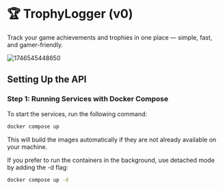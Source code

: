 
# 🏆 TrophyLogger (v0)

Track your game achievements and trophies in one place — simple, fast, and gamer-friendly.

![1746545448650](https://github.com/user-attachments/assets/4702544b-9ddb-49a4-8b64-1f7fc3b79780)


## Setting Up the API

### Step 1: Running Services with Docker Compose

To start the services, run the following command:
```sh
docker compose up 
```
This will build the images automatically if they are not already available on your machine.

If you prefer to run the containers in the background, use detached mode by adding the -d flag:

```sh
docker compose up -d
```
